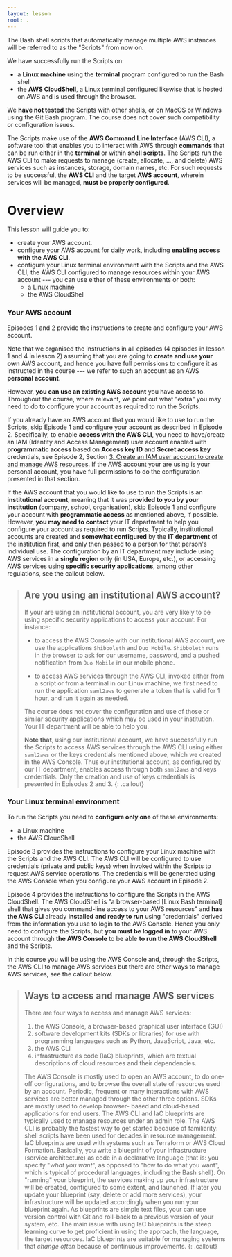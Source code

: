 ```yaml
---
layout: lesson
root: .
---
```

The Bash shell scripts that automatically manage multiple AWS instances will be referred to as the "Scripts" from now on.

We have successfully run the Scripts on:
- a **Linux machine** using the **terminal** program configured to run the Bash shell
- the **AWS CloudShell**, a Linux terminal configured likewise that is hosted on AWS and is used through the browser.

We **have not tested** the Scripts with other shells, or on MacOS or Windows using the Git Bash program. The course does not cover such compatibility or configuration issues.

The Scripts make use of the **AWS Command Line Interface** (AWS CLI), a software tool that enables you to interact with AWS through **commands** that can be run either in the **terminal** or within **shell scripts**. The Scripts run the AWS CLI to make requests to manage (create, allocate, ..., and delete) AWS services such as instances, storage, domain names, etc. For such requests to be successful, the **AWS CLI** and the target **AWS account**, wherein services will be managed, **must be properly configured**.

# Overview
This lesson will guide you to:
- create your AWS account.
- configure your AWS account for daily work, including **enabling access with the AWS CLI**.
- configure your Linux terminal environment with the Scripts and the AWS CLI, the AWS CLI configured to manage resources within your AWS account --- you can use either of these environments or both:
  - a Linux machine 
  - the AWS CloudShell

### Your AWS account
Episodes 1 and 2 provide the instructions to create and configure your AWS account. 

Note that we organised the instructions in all episodes (4 episodes in lesson 1 and 4 in lesson 2) assuming that you are going to **create and use your own** AWS account, and hence you have full permissions to configure it as instructed in the course --- we refer to such an account as an AWS **personal account**. 

However, **you can use an existing AWS account** you have access to. Throughout the course, where relevant, we point out what "extra" you may need to do to configure your account as required to run the Scripts. 

If you already have an AWS account that you would like to use to run the Scripts, skip Episode 1 and configure your account as described in Episode 2. Specifically, to enable **access with the AWS CLI**, you need to have/create an IAM (Identity and Access Management) user account enabled with **programmatic access** based on **Access key ID** and **Secret access key** credentials, see Episode 2, Section [3. Create an IAM user account to create and manage AWS resources](02-configure-aws-account.md#3-create-an-iam-user-account-to-create-and-manage-aws-resources). If the AWS account your are using is your personal account, you have full permissions to do the configuration presented in that section.

If the AWS account that you would like to use to run the Scripts is an **institutional account**, meaning that it was **provided to you by your institution** (company, school, organisation), skip Episode 1 and configure your  account with **programmatic access** as mentioned above, if possible. However, **you may need to contact** your IT department to help you configure your account as required to run Scripts. Typically, institutional accounts are created and **somewhat configured** by the **IT department** of the institution first, and only then passed to a person for that person's individual use. The configuration by an IT department may include using AWS services in a **single region** only (in USA, Europe, etc.), or accessing AWS services using **specific security applications**, among other regulations, see the callout below. 

> ## Are you using an institutional AWS account?
> If your are using an institutional account, you are very likely to be using specific security applications to access your account. For instance:
> - to access the AWS Console with our institutional AWS account, we use the applications `Shibboleth` and `Duo Mobile`. `Shibboleth` runs in the browser to ask for our username, password, and a pushed notification from `Duo Mobile` in our mobile phone. 
>
> - to access AWS services through the AWS CLI, invoked either from a script or from a terminal in our Linux machine, we first need to run the application `saml2aws` to generate a token that is valid for 1 hour, and run it again as needed.
>
> The course does not cover the configuration and use of those or similar security applications which may be used in your institution. Your IT department will be able to help you. 
>
> **Note that**, using our institutional account, we have successfully run the Scripts to access AWS services through the AWS CLI using either `saml2aws` or the keys credentials mentioned above, which we created in the AWS Console. Thus our institutional account, as configured by our IT department, enables access through both `saml2aws` and keys credentials. Only the creation and use of keys credentials is presented in Episodes 2 and 3.
{: .callout}
 
### Your Linux terminal environment
To run the Scripts you need to **configure only one** of these environments:
- a Linux machine
- the AWS CloudShell 

Episode 3 provides the instructions to configure your Linux machine with the Scripts and the AWS CLI. The AWS CLI will be configured to use credentials (private and public keys) when invoked within the Scripts to request AWS service operations. The credentials will be generated using the AWS Console when you configure your AWS account in Episode 2. 

Episode 4 provides the instructions to configure the Scripts in the AWS CloudShell. The AWS CloudShell is "a browser-based \[Linux Bash terminal\] shell that gives you command-line access to your AWS resources" and **has the AWS CLI** already **installed and ready to run** using "credentials" derived from the information you use to login to the AWS Console. Hence you only need to configure the Scripts, but **you must be logged in** to your AWS account through **the AWS Console** to be able **to run the AWS CloudShell** and the Scripts.

In this course you will be using the AWS Console and, through the Scripts, the AWS CLI to manage AWS services but there are other ways to manage AWS services, see the callout below.

> ## Ways to access and manage AWS services
> There are four ways to access and manage AWS services: 
> 1. the AWS Console, a browser-based graphical user interface (GUI) 
> 2. software development kits (SDKs or libraries) for use with programming languages such as Python, JavaScript, Java, etc.
> 3. the AWS CLI 
> 4. infrastructure as code (IaC) blueprints, which are textual descriptions of cloud resources and their dependencies. 
>
> The AWS Console is mostly used to open an AWS account, to do one-off configurations, and to browse the overall state of resources used by an account.  Periodic, frequent or many interactions with AWS services are better managed through the other three options. SDKs are mostly used to develop browser- based and cloud-based applications for end users.  The AWS CLI and IaC blueprints are typically used to manage resources under an admin role. The AWS CLI is probably the fastest way to get started because of familiarity: shell scripts have been used for decades in resource management. IaC blueprints are used with systems such as Terraform or AWS Cloud Formation. Basically, you write a blueprint of your infrastructure (service architecture) as code in a declarative language (that is: you specify "*what you want*", as opposed to "how to do what you want", which is typical of procedural languages, including the Bash shell). On "running" your blueprint, the services making up your infrastructure will be created, configured to some extent, and launched. If later you update your blueprint (say, delete or add more services), your infrastructure will be updated accordingly when you run your blueprint again. As blueprints are simple text files, your can use version control with Git and roll-back to a previous version of your system, etc. The main issue with using IaC blueprints is the steep learning curve to get proficient in using the approach, the language, the target resources. IaC blueprints are suitable for managing systems that *change often* because of continuous improvements.
{: .callout}
